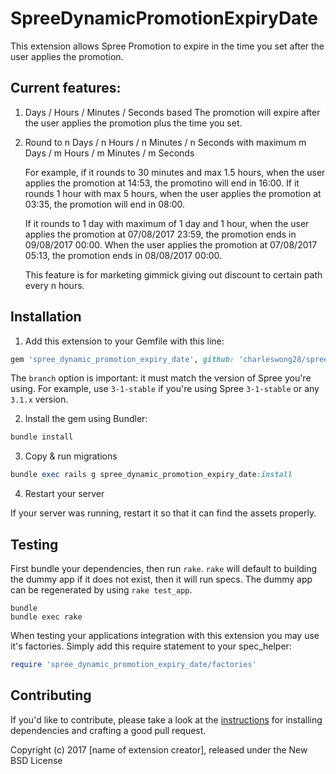 SpreeDynamicPromotionExpiryDate
===============================

This extension allows Spree Promotion to expire in the time you set after the user applies the promotion. 

## Current features: 
1. Days / Hours / Minutes / Seconds based
  The promotion will expire after the user applies the promotion plus the time you set. 

2. Round to n Days / n Hours / n Minutes / n Seconds with maximum m Days / m Hours / m Minutes / m Seconds
  
    For example, if it rounds to 30 minutes and max 1.5 hours, when the user applies the promotion at 14:53, the promotino will end in 16:00. If it rounds 1 hour with max 5 hours, when the user applies the promotion at 03:35, the promotion will end in 08:00. 
  
    If it rounds to 1 day with maximum of 1 day and 1 hour, when the user applies the promotion at 07/08/2017 23:59, the promotion ends in 09/08/2017 00:00. When the user applies the promotion at 07/08/2017 05:13, the promotion ends in 08/08/2017 00:00. 
  
    This feature is for marketing gimmick giving out discount to certain path every n hours. 

## Installation

1. Add this extension to your Gemfile with this line:
  ```ruby
  gem 'spree_dynamic_promotion_expiry_date', github: 'charleswong28/spree_dynamic_promotion_expiry_date', branch: 'X-X-stable'
  ```

  The `branch` option is important: it must match the version of Spree you're using.
  For example, use `3-1-stable` if you're using Spree `3-1-stable` or any `3.1.x` version.

2. Install the gem using Bundler:
  ```ruby
  bundle install
  ```

3. Copy & run migrations
  ```ruby
  bundle exec rails g spree_dynamic_promotion_expiry_date:install
  ```

4. Restart your server

  If your server was running, restart it so that it can find the assets properly.

## Testing

First bundle your dependencies, then run `rake`. `rake` will default to building the dummy app if it does not exist, then it will run specs. The dummy app can be regenerated by using `rake test_app`.

```shell
bundle
bundle exec rake
```

When testing your applications integration with this extension you may use it's factories.
Simply add this require statement to your spec_helper:

```ruby
require 'spree_dynamic_promotion_expiry_date/factories'
```


## Contributing

If you'd like to contribute, please take a look at the
[instructions](CONTRIBUTING.md) for installing dependencies and crafting a good
pull request.

Copyright (c) 2017 [name of extension creator], released under the New BSD License
